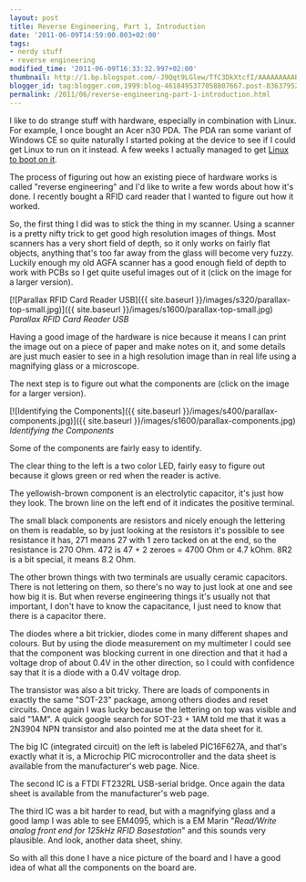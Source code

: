 ```yaml
---
layout: post
title: Reverse Engineering, Part 1, Introduction
date: '2011-06-09T14:59:00.003+02:00'
tags:
- nerdy stuff
- reverse engineering
modified_time: '2011-06-09T16:33:32.997+02:00'
thumbnail: http://1.bp.blogspot.com/-J9Qqt9LGlew/TfC3DkXtcfI/AAAAAAAAABg/vouWyfgBAp4/s72-c/parallax-top-small.jpg
blogger_id: tag:blogger.com,1999:blog-4618495377058807667.post-836379527322765696
permalink: /2011/06/reverse-engineering-part-1-introduction.html
---
```


I like to do strange stuff with hardware, especially in combination
with Linux. For example, I once bought an Acer n30 PDA.  The PDA ran
some variant of Windows CE so quite naturally I started poking at the
device to see if I could get Linux to run on it instead. A few weeks I
actually managed to get [Linux to boot on
it](http://zoo.weinigel.se/trac/public/wiki/AcerN30).

The process of figuring out how an existing piece of hardware works is
called "reverse engineering" and I'd like to write a few words about
how it's done. I recently bought a RFID card reader that I wanted to
figure out how it worked.

So, the first thing I did was to stick the thing in my scanner. Using
a scanner is a pretty nifty trick to get good high resolution images
of things.  Most scanners has a very short field of depth, so it only
works on fairly flat objects, anything that's too far away from the
glass will become very fuzzy.  Luckily enough my old AGFA scanner has
a good enough field of depth to work with PCBs so I get quite useful
images out of it (click on the image for a larger version).

[![Parallax RFID Card Reader USB]({{ site.baseurl }}/images/s320/parallax-top-small.jpg)]({{ site.baseurl }}/images/s1600/parallax-top-small.jpg)
<br>*Parallax RFID Card Reader USB*

Having a good image of the hardware is nice because it means I can
print the image out on a piece of paper and make notes on it, and some
details are just much easier to see in a high resolution image than in
real life using a magnifying glass or a microscope.

The next step is to figure out what the components are (click on the
image for a larger version).

[![Identifying the Components]({{ site.baseurl }}/images/s400/parallax-components.jpg)]({{ site.baseurl }}/images/s1600/parallax-components.jpg)
<br>*Identifying the Components*

Some of the components are fairly easy to identify.

The clear thing to the left is a two color LED, fairly easy to figure
out because it glows green or red when the reader is active.

The yellowish-brown component is an electrolytic capacitor, it's just
how they look. The brown line on the left end of it indicates the
positive terminal.

The small black components are resistors and nicely enough the
lettering on them is readable, so by just looking at the resistors
it's possible to see resistance it has, 271 means 27 with 1 zero
tacked on at the end, so the resistance is 270 Ohm. 472 is 47 + 2
zeroes = 4700 Ohm or 4.7 kOhm. 8R2 is a bit special, it means 8.2 Ohm.

The other brown things with two terminals are usually ceramic
capacitors.  There is not lettering on them, so there's no way to just
look at one and see how big it is. But when reverse engineering things
it's usually not that important, I don't have to know the capacitance,
I just need to know that there is a capacitor there.

The diodes where a bit trickier, diodes come in many different shapes
and colours. But by using the diode measurement on my multimeter I
could see that the component was blocking current in one direction and
that it had a voltage drop of about 0.4V in the other direction, so I
could with confidence say that it is a diode with a 0.4V voltage drop.

The transistor was also a bit tricky. There are loads of components in
exactly the same "SOT-23" package, among others diodes and reset
circuits. Once again I was lucky because the lettering on top was
visible and said "1AM". A quick google search for SOT-23 + 1AM told me
that it was a 2N3904 NPN transistor and also pointed me at the data
sheet for it.

The big IC (integrated circuit) on the left is labeled PIC16F627A, and
that's exactly what it is, a Microchip PIC microcontroller and the
data sheet is available from the manufacturer's web page. Nice.

The second IC is a FTDI FT232RL USB-serial bridge. Once again the data
sheet is available from the manufacturer's web page.

The third IC was a bit harder to read, but with a magnifying glass and
a good lamp I was able to see EM4095, which is a EM Marin "_Read/Write
analog front end for 125kHz RFID Basestation_" and this sounds very
plausible. And look, another data sheet, shiny.

So with all this done I have a nice picture of the board and I have a
good idea of what all the components on the board are.
